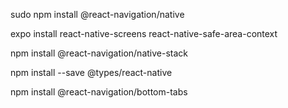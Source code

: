 sudo npm install @react-navigation/native

expo install react-native-screens react-native-safe-area-context

npm install @react-navigation/native-stack

npm install --save @types/react-native

npm install @react-navigation/bottom-tabs
